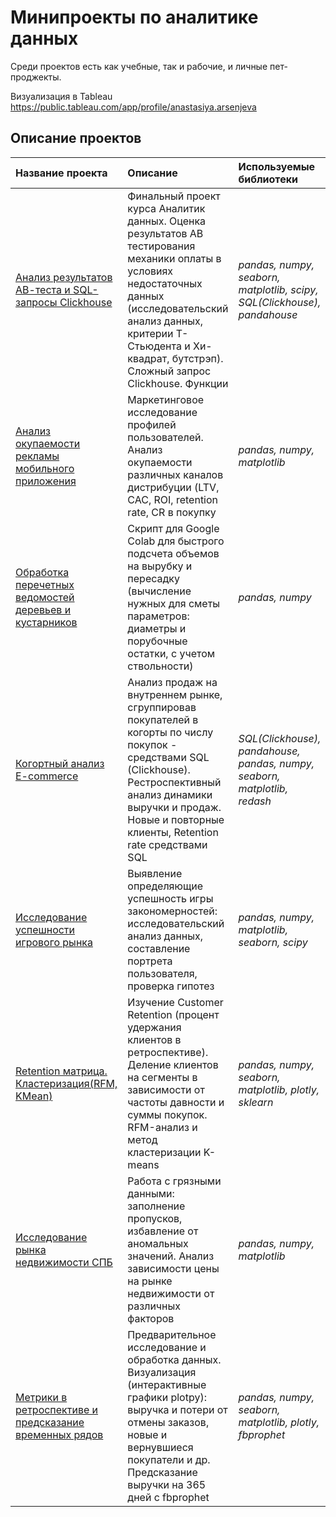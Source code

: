 # Минипроекты по аналитике данных

Среди проектов есть как учебные, так и рабочие, и личные пет-проджекты.


Визуализация в Tableau https://public.tableau.com/app/profile/anastasiya.arsenjeva

## Описание проектов


| Название проекта | Описание | Используемые библиотеки | Вид проекта | 
| :---------------------- | :---------------------- | :---------------------- | :---------------------- |
| [Анализ результатов АВ-теста и SQL-запросы Clickhouse](AB_test_statistic_analys_and_SQL) | Финальный проект курса Аналитик данных. Оценка результатов АВ тестирования механики оплаты в условиях недостаточных данных (исследовательский анализ данных, критерии Т-Стьюдента и Хи-квадрат, бутстрэп). Сложный запрос Clickhouse. Функции| *pandas, numpy, seaborn, matplotlib, scipy, SQL(Clickhouse), pandahouse* | Karpov Courses|
| [Анализ окупаемости рекламы мобильного приложения](marketing_analysis_ROI_problems_sources) | Маркетинговое исследование профилей пользователей. Анализ окупаемости различных каналов дистрибуции (LTV, CAC, ROI, retention rate, CR в покупку| *pandas, numpy, matplotlib*| Яндекс Практикум|
| [Обработка перечетных ведомостей деревьев и кустарников](tree_describer) | Скрипт для Google Colab для быстрого подсчета объемов на вырубку и пересадку (вычисление нужных для сметы параметров: диаметры и порубочные остатки, с учетом ствольности)| *pandas, numpy*| Рабочий проект|
| [Когортный анализ E-commerce](sql_cohort_analys_ecommerce) | Анализ продаж на внутреннем рынке, сгруппировав покупателей в когорты по числу покупок - средствами SQL (Clickhouse). Рестроспективный анализ динамики выручки и продаж. Новые и повторные клиенты, Retention rate средствами SQL| *SQL(Clickhouse), pandahouse, pandas, numpy, seaborn, matplotlib, redash*| Karpov Courses|
| [Исследование успешности игрового рынка](games_success_analysis) | Выявление определяющие успешность игры закономерностей: исследовательский анализ данных, составление портрета пользователя, проверка гипотез| *pandas, numpy, matplotlib, seaborn, scipy*| Яндекс Практикум|
| [Retention матрица. Кластеризация(RFM, KMean)](retention_and_segmentation) | Изучение Customer Retention (процент удержания клиентов в ретроспективе). Деление клиентов на сегменты в зависимости от частоты давности и суммы покупок. RFM-анализ и метод кластеризации K-means| *pandas, numpy, seaborn, matplotlib, plotly, sklearn*| Pet Project|
| [Исследование рынка недвижимости СПБ](real_estate_spb_analisys) | Работа с грязными данными: заполнение пропусков, избавление от аномальных значений. Анализ зависимости цены на рынке недвижимости от различных факторов| *pandas, numpy, matplotlib*| Яндекс Практикум|
| [Метрики в ретроспективе и предсказание временных рядов](metrics_visual_prophet_prediction) | Предварительное исследование и обработка данных. Визуализация (интерактивные графики plotpy): выручка и потери от отмены заказов, новые и вернувшиеся покупатели и др. Предсказание выручки на 365 дней c fbprophet | *pandas, numpy, seaborn, matplotlib, plotly, fbprophet*| Pet Project|



